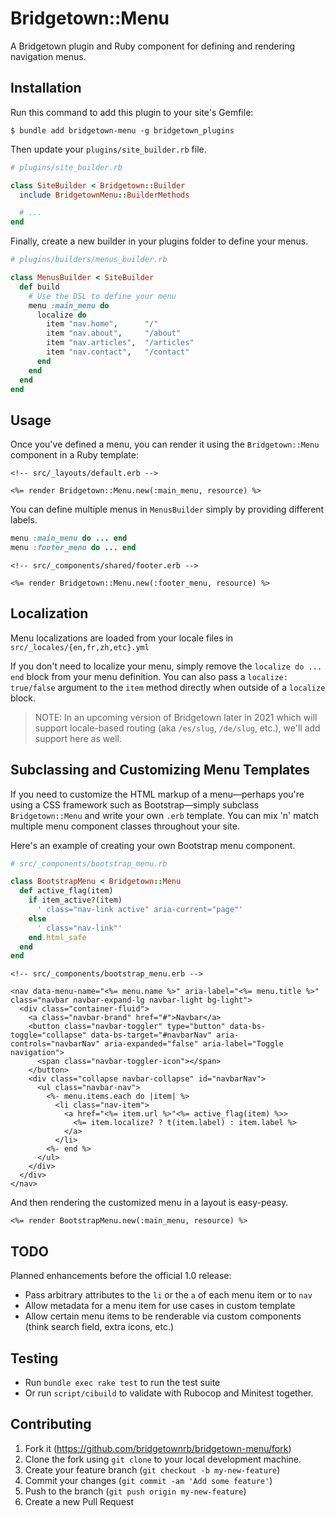 # Bridgetown::Menu

A Bridgetown plugin and Ruby component for defining and rendering navigation menus.

## Installation

Run this command to add this plugin to your site's Gemfile:

```shell
$ bundle add bridgetown-menu -g bridgetown_plugins
```

Then update your `plugins/site_builder.rb` file.

```rb
# plugins/site_builder.rb

class SiteBuilder < Bridgetown::Builder
  include BridgetownMenu::BuilderMethods

  # ...
end
```

Finally, create a new builder in your plugins folder to define your menus.

```rb
# plugins/builders/menus_builder.rb

class MenusBuilder < SiteBuilder
  def build
    # Use the DSL to define your menu
    menu :main_menu do
      localize do
        item "nav.home",      "/"
        item "nav.about",     "/about"
        item "nav.articles",  "/articles"
        item "nav.contact",   "/contact"
      end
    end    
  end
end
```

## Usage

Once you've defined a menu, you can render it using the `Bridgetown::Menu` component in a Ruby template:

```erb
<!-- src/_layouts/default.erb -->

<%= render Bridgetown::Menu.new(:main_menu, resource) %>
```

You can define multiple menus in `MenusBuilder` simply by providing different labels.

```rb
menu :main_menu do ... end
menu :footer_menu do ... end
```

```erb
<!-- src/_components/shared/footer.erb -->

<%= render Bridgetown::Menu.new(:footer_menu, resource) %>
```

## Localization

Menu localizations are loaded from your locale files in `src/_locales/{en,fr,zh,etc}.yml`

If you don't need to localize your menu, simply remove the `localize do ... end` block from your menu definition. You can also pass a `localize: true/false` argument to the `item` method directly when outside of a `localize` block.

> NOTE: In an upcoming version of Bridgetown later in 2021 which will support locale-based routing (aka `/es/slug`, `/de/slug`, etc.), we'll add support here as well.

## Subclassing and Customizing Menu Templates

If you need to customize the HTML markup of a menu—perhaps you're using a CSS framework such as Bootstrap—simply subclass `Bridgetown::Menu` and write your own `.erb` template. You can mix 'n' match multiple menu component classes throughout your site.

Here's an example of creating your own Bootstrap menu component.

```rb
# src/_components/bootstrap_menu.rb

class BootstrapMenu < Bridgetown::Menu
  def active_flag(item)
    if item_active?(item)
      ' class="nav-link active" aria-current="page"'
    else
      ' class="nav-link"'
    end.html_safe
  end
end
```

```erb
<!-- src/_components/bootstrap_menu.erb -->

<nav data-menu-name="<%= menu.name %>" aria-label="<%= menu.title %>" class="navbar navbar-expand-lg navbar-light bg-light">
  <div class="container-fluid">
    <a class="navbar-brand" href="#">Navbar</a>
    <button class="navbar-toggler" type="button" data-bs-toggle="collapse" data-bs-target="#navbarNav" aria-controls="navbarNav" aria-expanded="false" aria-label="Toggle navigation">
      <span class="navbar-toggler-icon"></span>
    </button>
    <div class="collapse navbar-collapse" id="navbarNav">
      <ul class="navbar-nav">
        <%- menu.items.each do |item| %>
          <li class="nav-item">
            <a href="<%= item.url %>"<%= active_flag(item) %>>
              <%= item.localize? ? t(item.label) : item.label %>
            </a>
          </li>
        <%- end %>
      </ul>
    </div>
  </div>
</nav>
```

And then rendering the customized menu in a layout is easy-peasy.

```erb
<%= render BootstrapMenu.new(:main_menu, resource) %>
```

## TODO

Planned enhancements before the official 1.0 release:

- Pass arbitrary attributes to the `li` or the `a` of each menu item or to `nav`
- Allow metadata for a menu item for use cases in custom template
- Allow certain menu items to be renderable via custom components (think search field, extra icons, etc.)

## Testing

* Run `bundle exec rake test` to run the test suite
* Or run `script/cibuild` to validate with Rubocop and Minitest together.

## Contributing

1. Fork it (https://github.com/bridgetownrb/bridgetown-menu/fork)
2. Clone the fork using `git clone` to your local development machine.
3. Create your feature branch (`git checkout -b my-new-feature`)
4. Commit your changes (`git commit -am 'Add some feature'`)
5. Push to the branch (`git push origin my-new-feature`)
6. Create a new Pull Request
